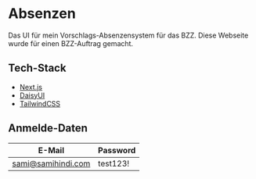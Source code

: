 # Absenzen

Das UI für mein Vorschlags-Absenzensystem für das BZZ. Diese Webseite wurde für einen BZZ-Auftrag gemacht.

## Tech-Stack

- [Next.js](https://nextjs.org)
- [DaisyUI](https://daisyui.com)
- [TailwindCSS](https://tailwindcss.com)

## Anmelde-Daten

| **E-Mail**         | **Password** |
|--------------------|--------------|
| sami@samihindi.com | test123!     |
